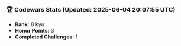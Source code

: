 ### 🏆 Codewars Stats (Updated: 2025-06-04 20:07:55 UTC)

- **Rank:** 8 kyu
- **Honor Points:** 3
- **Completed Challenges:** 1
